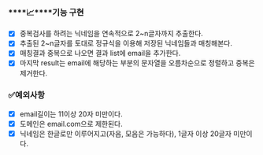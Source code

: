 ### ****📈****기능 구현

- [x]  중복검사를 하려는 닉네임을 연속적으로 2~n글자까지 추출한다.
- [x]  추출된 2~n글자를 토대로 정규식을 이용해 저장된 닉네임들과 매칭해본다.
- [x]  매칭결과 중복으로 나오면 결과 list에 email을 추가한다.
- [x]  마지막 result는 email에 해당하는 부분의 문자열을 오름차순으로 정렬하고 중복은 제거한다.

### ✅예외사항

- [x]  email길이는 11이상 20자 미만이다.
- [x]  도메인은 email.com으로 제한된다.
- [x]  닉네임은 한글로만 이루어지고(자음, 모음은 가능하다), 1글자 이상 20글자 미만이다. 